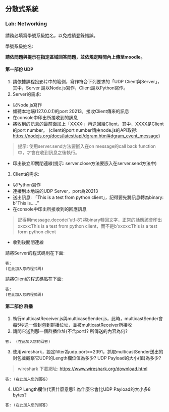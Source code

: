## 分散式系統
### Lab: Networking

請務必填寫學號系級姓名，以免成績登錄錯誤。

學號系級姓名: 

**請依問題與提示在指定區域回答問題，並依規定時間內上傳至moodle。**

#### 第一部份 UDP 

1. 請依據課程投影片中的範例，寫作符合下列要求的「UDP Client與Server」，其中，Server 請以Node.js寫作，Client請以Python寫作。
2. Server的需求:
  - 以Node.js寫作
  - 傾聽本地端(127.0.0.1)的port 20213，接收Client傳來的訊息 
  - 在console中印出所接收到的訊息 
  - 將收到的訊息的最前面加上「XXXX:」再送回給Client，其中，XXXX是Client的port number。
    (client的port number請由node.js的API取得: https://nodejs.org/docs/latest/api/dgram.html#dgram_event_message) 
> 提示: 使用server.send方法要嵌入在on message的call back function中，才會在收到訊息之後執行。 
  - 印出後立即關閉連線(提示: server.close方法要嵌入在server.send方法中)

3. Client的需求:
  - 以Python寫作 
  - 連接到本地端的UDP Server，port為20213 
  - 送出訊息: 「This is a test from python client」，記得要先將訊息轉為binary: b”This is…..” 
  - 在console中印出所接收到的回應訊息 
  > 記得用message.decode(‘utf-8’)將binary轉回文字，正常的話應該會印出xxxxx:This is a test from python client，而不是b’xxxxx:This is a test form python client
  - 收到後關閉連線

請將Server的程式碼則在下面:
```
答:
(在此加入您的程式碼)
```
請將Client的程式碼貼在下面:
 
```
答: 
(在此加入您的程式碼)
```

#### 第二部份 群播 

1. 執行multicastReceiver.js與multicaseSender.js，此時，multicastSender會每5秒送一個封包到群播位址，並被multicastReceiver所接收
2. 請問它送到那一個群播位址(不含port)? 所傳送的內容為何?
```
答:  (在此加入您的回答)
```
3. 使用wireshark，設定filter為udp.port==2391，抓取multicastSender送出的封包並觀察它UDP的Length欄位值為多少? UDP Payload的大小(值)為多少?
> wireshark 下載網址: https://www.wireshark.org/download.html
```
答: (在此加入您的回答)
```
4. UDP Length欄位代表什麼意思? 為什麼它會比UDP Payload的大小多8 bytes?
 ```
答: (在此加入您的回答)
```



